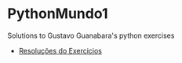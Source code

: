 # PythonMundo1

Solutions to Gustavo Guanabara's python exercises

- [Resoluções do Exercicios](Exercises.md)
